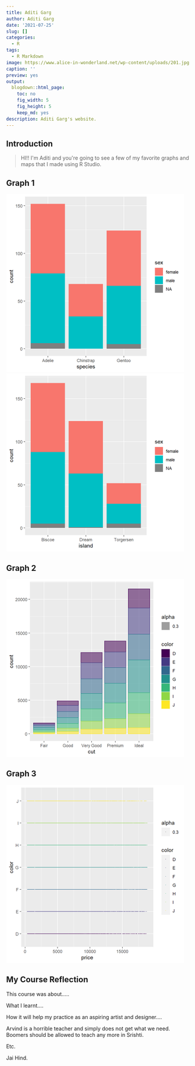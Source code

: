 ```yaml
---
title: Aditi Garg
author: Aditi Garg
date: '2021-07-25'
slug: []
categories:
  - R
tags:
  - R Markdown
image: https://www.alice-in-wonderland.net/wp-content/uploads/201.jpg
caption: ''
preview: yes
output:
  blogdown::html_page:
    toc: no
    fig_width: 5
    fig_height: 5
    keep_md: yes
description: Aditi Garg's website.
---
```





## Introduction

> HI!! I'm Aditi and you're going to see a few of my favorite graphs and maps that I made using R Studio.

## Graph 1


<img src="unnamed-chunk-1-1.png" width="480" /><img src="unnamed-chunk-1-2.png" width="480" />
 


## Graph 2





<img src="unnamed-chunk-2-1.png" width="480" />











## Graph 3



<img src="read-3-1.png" width="480" />



## My Course Reflection

This course was about.....

What I learnt....

How it will help my practice as an aspiring artist and designer....

Arvind is a horrible teacher and simply does not get what we need.
Boomers should be allowed to teach any more in Srishti.

Etc.

Jai Hind.


